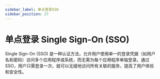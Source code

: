 ```yaml
---
sidebar_label: 单点登录SSO
sidebar_position: 27
---
```


# 单点登录 Single Sign-On (SSO)

Single Sign-On (SSO) 是一种认证方法，允许用户使用单一的登录凭据（如用户名和密码）访问多个应用程序或系统，而无需为每个应用程序单独登录。通过 SSO，用户只需登录一次，就可以无缝地访问所有关联的服务，提高了用户体验和安全性。
